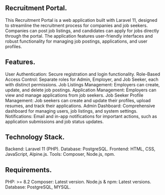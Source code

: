 ## Recruitment Portal.
This Recruitment Portal is a web application built with Laravel 11, designed to streamline the recruitment process for companies and job seekers. Companies can post job listings, and candidates can apply for jobs directly through the portal. The application features user-friendly interfaces and robust functionality for managing job postings, applications, and user profiles.

## Features.
User Authentication: Secure registration and login functionality.
Role-Based Access Control: Separate roles for Admin, Employer, and Job Seeker, each with distinct permissions.
Job Listings Management: Employers can create, update, and delete job postings.
Application Management: Employers can view and manage applications from job seekers.
Job Seeker Profile Management: Job seekers can create and update their profiles, upload resumes, and track their applications.
Admin Dashboard: Comprehensive dashboard for managing users, job listings, and system settings.
Notifications: Email and in-app notifications for important actions, such as application submissions and job status updates.

## Technology Stack.
Backend: Laravel 11 (PHP).
Database: PostgreSQL.
Frontend: HTML, CSS, JavaScript, Alpine.js.
Tools: Composer, Node.js, npm.

## Requirements.
PHP: >= 8.2
Composer: Latest version.
Node.js & npm: Latest versions.
Database: PostgreSQL, MYSQL.
